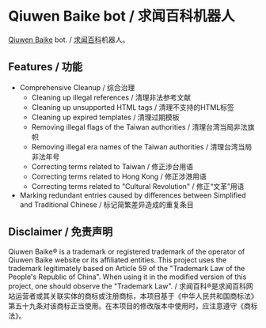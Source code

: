 # Qiuwen Baike bot / 求闻百科机器人

[Qiuwen Baike](https://www.qiuwenbaike.cn) bot. / [求闻百科](https://www.qiuwenbaike.cn)机器人。

## Features / 功能

- Comprehensive Cleanup / 综合治理
  - Cleaning up illegal references / 清理非法参考文献
  - Cleaning up unsupported HTML tags / 清理不支持的HTML标签
  - Cleaning up expired templates / 清理过期模板
  - Removing illegal flags of the Taiwan authorities / 清理台湾当局非法旗帜
  - Removing illegal era names of the Taiwan authorities / 清理台湾当局非法年号
  - Correcting terms related to Taiwan / 修正涉台用语
  - Correcting terms related to Hong Kong / 修正涉港用语
  - Correcting terms related to "Cultural Revolution" / 修正“文革”用语
- Marking redundant entries caused by differences between Simplified and Traditional Chinese / 标记简繁差异造成的重复条目

## Disclaimer / 免责声明

Qiuwen Baike® is a trademark or registered trademark of the operator of Qiuwen Baike website or its affiliated entities. This project uses the trademark legitimately based on Article 59 of the "Trademark Law of the People's Republic of China". When using it in the modified version of this project, one should observe the "Trademark Law". / 求闻百科®是求闻百科网站运营者或其关联实体的商标或注册商标，本项目基于《中华人民共和国商标法》第五十九条对该商标正当使用。在本项目的修改版本中使用时，应注意遵守《商标法》。
